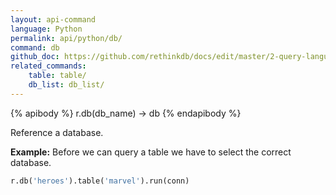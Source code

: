 ```yaml
---
layout: api-command 
language: Python
permalink: api/python/db/
command: db
github_doc: https://github.com/rethinkdb/docs/edit/master/2-query-language/api/python/selecting-data/db.md
related_commands:
    table: table/
    db_list: db_list/
---
```


{% apibody %}
r.db(db_name) → db
{% endapibody %}

Reference a database.

__Example:__ Before we can query a table we have to select the correct database.

```py
r.db('heroes').table('marvel').run(conn)
```


